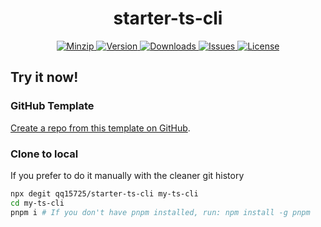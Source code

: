 <h1 align="center">starter-ts-cli</h1>

<p align="center">
  <a href="https://unpkg.com/starter-ts-cli">
    <img src="https://img.shields.io/bundlephobia/minzip/starter-ts-cli" alt="Minzip">
  </a>
  <a href="https://www.npmjs.com/package/starter-ts-cli">
    <img src="https://img.shields.io/npm/v/starter-ts-cli.svg" alt="Version">
  </a>
  <a href="https://www.npmjs.com/package/starter-ts-cli">
    <img src="https://img.shields.io/npm/dm/starter-ts-cli" alt="Downloads">
  </a>
  <a href="https://github.com/qq15725/starter-ts-cli/issues">
    <img src="https://img.shields.io/github/issues/qq15725/starter-ts-cli" alt="Issues">
  </a>
  <a href="https://github.com/qq15725/starter-ts-cli/blob/main/LICENSE">
    <img src="https://img.shields.io/npm/l/starter-ts-cli.svg" alt="License">
  </a>
</p>

## Try it now!

### GitHub Template

[Create a repo from this template on GitHub](https://github.com/qq15725/starter-ts-cli/generate).

### Clone to local

If you prefer to do it manually with the cleaner git history

```bash
npx degit qq15725/starter-ts-cli my-ts-cli
cd my-ts-cli
pnpm i # If you don't have pnpm installed, run: npm install -g pnpm
```
